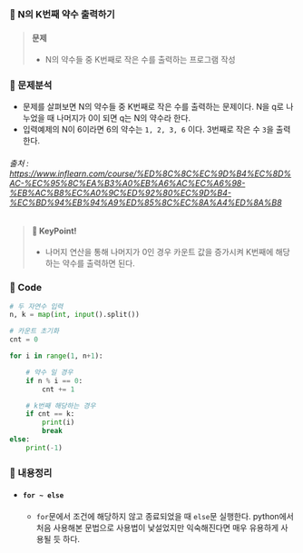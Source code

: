 ### 🥉 N의 K번째 약수 출력하기

> #### 문제
>
> - N의 약수들 중 K번째로 작은 수를 출력하는 프로그램 작성

### 📌 문제분석

- 문제를 살펴보면 N의 약수들 중 K번째로 작은 수를 출력하는 문제이다. N을 q로 나누었을 때 나머지가 0이 되면 q는 N의 약수라 한다.
- 입력예제의 N이 6이라면 6의 약수는 `1, 2, 3, 6` 이다. 3번째로 작은 수 `3`을 출력한다.

###### 출처 : https://www.inflearn.com/course/%ED%8C%8C%EC%9D%B4%EC%8D%AC-%EC%95%8C%EA%B3%A0%EB%A6%AC%EC%A6%98-%EB%AC%B8%EC%A0%9C%ED%92%80%EC%9D%B4-%EC%BD%94%EB%94%A9%ED%85%8C%EC%8A%A4%ED%8A%B8

> #### 🔑 KeyPoint!
>
> - 나머지 연산을 통해 나머지가 0인 경우 카운트 값을 증가시켜 K번째에 해당하는 약수를 출력하면 된다.

### 🔌 Code

```python
# 두 자연수 입력
n, k = map(int, input().split())

# 카운트 초기화
cnt = 0

for i in range(1, n+1):

    # 약수 일 경우
    if n % i == 0:
        cnt += 1

    # k번째 해당하는 경우
    if cnt == k:
        print(i)
        break
else:
    print(-1)
```

### 📃 내용정리

- #### `for ~ else`
  - `for`문에서 조건에 해당하지 않고 종료되었을 때 `else`문 실행한다. python에서 처음 사용해본 문법으로 사용법이 낯설었지만 익숙해진다면 매우 유용하게 사용될 듯 하다.
